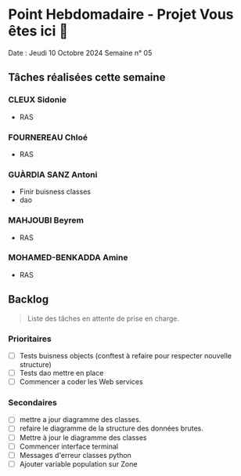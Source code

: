 # Point Hebdomadaire - Projet Vous êtes ici 🎯

Date : Jeudi 10 Octobre 2024
Semaine n° 05

## Tâches réalisées cette semaine

### CLEUX Sidonie

- RAS

### FOURNEREAU Chloé

- RAS
### GUÀRDIA SANZ Antoni

- Finir buisness classes
- dao

###  MAHJOUBI Beyrem

- RAS


### MOHAMED-BENKADDA Amine

- RAS

## Backlog

> Liste des tâches en attente de prise en charge.

### Prioritaires

- [ ] Tests buisness objects (conftest à refaire pour respecter nouvelle structure)
- [ ] Tests dao mettre en place
- [ ] Commencer a coder les Web services

### Secondaires

- [ ] mettre a jour diagramme des classes.
- [ ] refaire le diagramme de la structure des données brutes.
- [ ] Mettre à jour le diagramme des classes 
- [ ] Commencer interface terminal
- [ ] Messages d'erreur classes python
- [ ] Ajouter variable population sur Zone 
